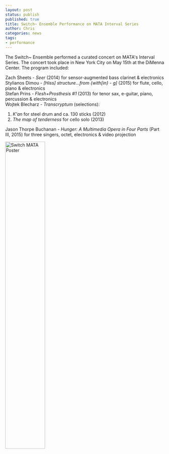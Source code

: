 ```yaml
---
layout: post
status: publish
published: true
title: Switch~ Ensemble Performance on MATA Interval Series
author: Chris
categories: news
tags:
- performance
---
```

The Switch~ Ensemble performed a curated concert on MATA's Interval Series. The concert took place in New York City on May 15th at the DiMenna Center. The program included:

Zach Sheets - *Seer* (2014) for sensor-augmented bass clarinet & electronics  
Stylianos Dimou - *[Hiss] structure...from {with[in} - g]* (2015) for flute, cello, piano & electronics  
Stefan Prins - *Flesh+Prosthesis \#1* (2013) for tenor sax, e-guitar, piano, percussion & electronics  
Wojtek Blecharz - *Transcryptum* (selections):  
  1. *K'an* for steel drum and ca. 130 sticks (2012)  
  2. *The map of tenderness* for cello solo (2013)  

Jason Thorpe Buchanan - *Hunger: A Multimedia Opera in Four Parts* (Part III, 2015) for three singers, octet, electronics & video projection  

<div class="text-center">
  <img src="{{site.baseurl}}/assets/img/switch-mata.jpg" alt="Switch MATA Poster" width="50%" height="50%" border="" align="" />
</div>
